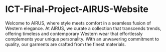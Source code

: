 # ICT-Final-Project-AIRUS-Website
Welcome to AIRUS, where style meets comfort in a seamless fusion of Western elegance. At AIRUS, we curate a collection that transcends trends, offering timeless and contemporary Western wear that effortlessly complements your unique personality. With an unwavering commitment to quality, our garments  are crafted from the finest materials.
